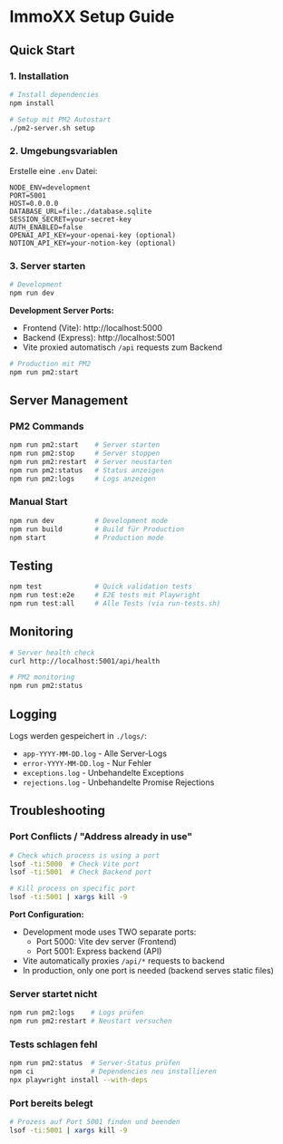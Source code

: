 # ImmoXX Setup Guide

## Quick Start

### 1. Installation

```bash
# Install dependencies
npm install

# Setup mit PM2 Autostart
./pm2-server.sh setup
```

### 2. Umgebungsvariablen

Erstelle eine `.env` Datei:

```env
NODE_ENV=development
PORT=5001
HOST=0.0.0.0
DATABASE_URL=file:./database.sqlite
SESSION_SECRET=your-secret-key
AUTH_ENABLED=false
OPENAI_API_KEY=your-openai-key (optional)
NOTION_API_KEY=your-notion-key (optional)
```

### 3. Server starten

```bash
# Development
npm run dev
```

**Development Server Ports:**
- Frontend (Vite): http://localhost:5000
- Backend (Express): http://localhost:5001
- Vite proxied automatisch `/api` requests zum Backend

```bash
# Production mit PM2
npm run pm2:start
```

## Server Management

### PM2 Commands

```bash
npm run pm2:start    # Server starten
npm run pm2:stop     # Server stoppen
npm run pm2:restart  # Server neustarten
npm run pm2:status   # Status anzeigen
npm run pm2:logs     # Logs anzeigen
```

### Manual Start

```bash
npm run dev          # Development mode
npm run build        # Build für Production
npm start            # Production mode
```

## Testing

```bash
npm test             # Quick validation tests
npm run test:e2e     # E2E tests mit Playwright
npm run test:all     # Alle Tests (via run-tests.sh)
```

## Monitoring

```bash
# Server health check
curl http://localhost:5001/api/health

# PM2 monitoring
npm run pm2:status
```

## Logging

Logs werden gespeichert in `./logs/`:
- `app-YYYY-MM-DD.log` - Alle Server-Logs
- `error-YYYY-MM-DD.log` - Nur Fehler
- `exceptions.log` - Unbehandelte Exceptions
- `rejections.log` - Unbehandelte Promise Rejections

## Troubleshooting

### Port Conflicts / "Address already in use"
```bash
# Check which process is using a port
lsof -ti:5000  # Check Vite port
lsof -ti:5001  # Check Backend port

# Kill process on specific port
lsof -ti:5001 | xargs kill -9
```

**Port Configuration:**
- Development mode uses TWO separate ports:
  - Port 5000: Vite dev server (Frontend)
  - Port 5001: Express backend (API)
- Vite automatically proxies `/api/*` requests to backend
- In production, only one port is needed (backend serves static files)

### Server startet nicht
```bash
npm run pm2:logs    # Logs prüfen
npm run pm2:restart # Neustart versuchen
```

### Tests schlagen fehl
```bash
npm run pm2:status  # Server-Status prüfen
npm ci              # Dependencies neu installieren
npx playwright install --with-deps
```

### Port bereits belegt
```bash
# Prozess auf Port 5001 finden und beenden
lsof -ti:5001 | xargs kill -9
```
